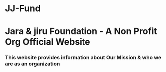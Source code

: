 # JJ-Fund
# Jara &amp; jiru Foundation - A Non Profit Org Official Website 
### This website provides information about Our Mission & who we are as an organization
